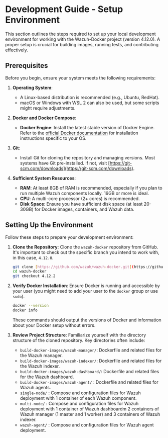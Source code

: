 # Development Guide - Setup Environment

This section outlines the steps required to set up your local development environment for working with the Wazuh-Docker project (version 4.12.0). A proper setup is crucial for building images, running tests, and contributing effectively.

## Prerequisites

Before you begin, ensure your system meets the following requirements:

1.  **Operating System**:
    * A Linux-based distribution is recommended (e.g., Ubuntu, RedHat).
    * macOS or Windows with WSL 2 can also be used, but some scripts might require adjustments.

2.  **Docker and Docker Compose**:
    * **Docker Engine**: Install the latest stable version of Docker Engine. Refer to the [official Docker documentation](https://docs.docker.com/engine/install/) for installation instructions specific to your OS.

3.  **Git**:
    * Install Git for cloning the repository and managing versions. Most systems have Git pre-installed. If not, visit [https://git-scm.com/downloads](https://git-scm.com/downloads).

5.  **Sufficient System Resources**:
    * **RAM**: At least 8GB of RAM is recommended, especially if you plan to run multiple Wazuh components locally. 16GB or more is ideal.
    * **CPU**: A multi-core processor (2+ cores) is recommended.
    * **Disk Space**: Ensure you have sufficient disk space (at least 20-30GB) for Docker images, containers, and Wazuh data.

## Setting Up the Environment

Follow these steps to prepare your development environment:

1.  **Clone the Repository**:
    Clone the `wazuh-docker` repository from GitHub. It's important to check out the specific branch you intend to work with, in this case, `4.12.0`.

    ```bash
    git clone [https://github.com/wazuh/wazuh-docker.git](https://github.com/wazuh/wazuh-docker.git)
    cd wazuh-docker
    git checkout 4.12.2
    ```

2.  **Verify Docker Installation**:
    Ensure Docker is running and accessible by your user (you might need to add your user to the `docker` group or use `sudo`).

    ```bash
    docker --version
    docker info
    ```
    These commands should output the versions of Docker and information about your Docker setup without errors.

3.  **Review Project Structure**:
    Familiarize yourself with the directory structure of the cloned repository. Key directories often include:
    * `build-docker-images/wazuh-manager/`: Dockerfile and related files for the Wazuh manager.
    * `build-docker-images/wazuh-indexer/`: Dockerfile and related files for the Wazuh indexer.
    * `build-docker-images/wazuh-dashboard/`: Dockerfile and related files for the Wazuh dashboard.
    * `build-docker-images/wazuh-agent/` : Dockerfile and related files for Wazuh agents.
    * `single-node/` : Compose and configuration files for Wazuh deployment with 1 container of each Wazuh component.
    * `multi-node/` : Compose and configuration files for Wazuh deployment with 1 container of Wazuh dashboardm 2 containers of Wazuh manager (1 master and 1 worker) and 3 containers of Wazuh indexer.
    * `wazuh-agent/` : Compose and configuration files for Wazuh agent deployment.

